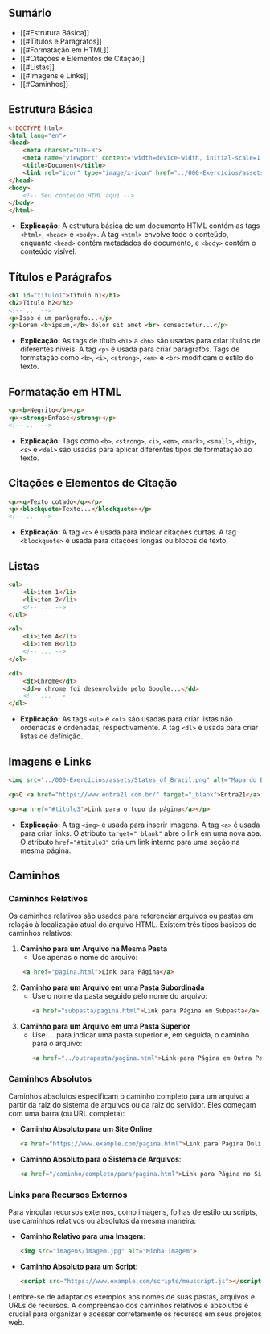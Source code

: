 ## Sumário
- [[#Estrutura Básica]]
- [[#Títulos e Parágrafos]]
- [[#Formatação em HTML]]
- [[#Citações e Elementos de Citação]]
- [[#Listas]]
- [[#Imagens e Links]]
- [[#Caminhos]]
## Estrutura Básica
```html
<!DOCTYPE html>
<html lang="en">
<head>
    <meta charset="UTF-8">
    <meta name="viewport" content="width=device-width, initial-scale=1.0">
    <title>Document</title>
    <link rel="icon" type="image/x-icon" href="../000-Exercícios/assets/rocket.gif">
</head>
<body>
    <!-- Seu conteúdo HTML aqui -->
</body>
</html>
```

- **Explicação:** A estrutura básica de um documento HTML contém as tags `<html>`, `<head>` e `<body>`. A tag `<html>` envolve todo o conteúdo, enquanto `<head>` contém metadados do documento, e `<body>` contém o conteúdo visível.

## Títulos e Parágrafos

```html
<h1 id="titulo1">Titulo h1</h1>
<h2>Titulo h2</h2>
<!-- ... -->
<p>Isso é um parágrafo...</p>
<p>Lorem <b>ipsum,</b> dolor sit amet <br> consectetur...</p>
```

- **Explicação:** As tags de título `<h1>` a `<h6>` são usadas para criar títulos de diferentes níveis. A tag `<p>` é usada para criar parágrafos. Tags de formatação como `<b>`, `<i>`, `<strong>`, `<em>` e `<br>` modificam o estilo do texto.

## Formatação em HTML

```html
<p><b>Negrito</b></p>
<p><strong>Enfase</strong></p>
<!-- ... -->
```

- **Explicação:** Tags como `<b>`, `<strong>`, `<i>`, `<em>`, `<mark>`, `<small>`, `<big>`, `<s>` e `<del>` são usadas para aplicar diferentes tipos de formatação ao texto.

## Citações e Elementos de Citação

```html
<p><q>Texto cotado</q></p>
<p><blockquote>Texto...</blockquote></p>
<!-- ... -->
```

- **Explicação:** A tag `<q>` é usada para indicar citações curtas. A tag `<blockquote>` é usada para citações longas ou blocos de texto.

## Listas

```html
<ul>
    <li>item 1</li>
    <li>item 2</li>
    <!-- ... -->
</ul>

<ol>
    <li>item A</li>
    <li>item B</li>
    <!-- ... -->
</ol>

<dl>
    <dt>Chrome</dt>
    <dd>o chrome foi desenvolvido pelo Google...</dd>
    <!-- ... -->
</dl>
```

- **Explicação:** As tags `<ul>` e `<ol>` são usadas para criar listas não ordenadas e ordenadas, respectivamente. A tag `<dl>` é usada para criar listas de definição.

## Imagens e Links

```html
<img src="../000-Exercícios/assets/States_of_Brazil.png" alt="Mapa do Brasil" title="Mapa dos estados do Brasil" width="150" height="150">

<p>O <a href="https://www.entra21.com.br/" target="_blank">Entra21</a> é um programa de empregabilidade e formação profissional.</p>

<p><a href="#titulo3">Link para o topo da página</a></p>
```

- **Explicação:** A tag `<img>` é usada para inserir imagens. A tag `<a>` é usada para criar links. O atributo `target="_blank"` abre o link em uma nova aba. O atributo `href="#titulo3"` cria um link interno para uma seção na mesma página.

## Caminhos
### Caminhos Relativos
Os caminhos relativos são usados para referenciar arquivos ou pastas em relação à localização atual do arquivo HTML. Existem três tipos básicos de caminhos relativos:
1. **Caminho para um Arquivo na Mesma Pasta**
   - Use apenas o nome do arquivo:
 ```html
     <a href="pagina.html">Link para Página</a>
 ```

2. **Caminho para um Arquivo em uma Pasta Subordinada**
   - Use o nome da pasta seguido pelo nome do arquivo:
     ```html
     <a href="subpasta/pagina.html">Link para Página em Subpasta</a>
     ```
3. **Caminho para um Arquivo em uma Pasta Superior**
   - Use `..` para indicar uma pasta superior e, em seguida, o caminho para o arquivo:
     ```html
     <a href="../outrapasta/pagina.html">Link para Página em Outra Pasta</a>
     ```

### Caminhos Absolutos
Caminhos absolutos especificam o caminho completo para um arquivo a partir da raiz do sistema de arquivos ou da raiz do servidor. Eles começam com uma barra (ou URL completa):
- **Caminho Absoluto para um Site Online**:
  ```html
  <a href="https://www.example.com/pagina.html">Link para Página Online</a>
  ```
- **Caminho Absoluto para o Sistema de Arquivos**:
  ```html
  <a href="/caminho/completo/para/pagina.html">Link para Página no Sistema de Arquivos</a>
  ```

### Links para Recursos Externos
Para vincular recursos externos, como imagens, folhas de estilo ou scripts, use caminhos relativos ou absolutos da mesma maneira:
- **Caminho Relativo para uma Imagem**:
  ```html
  <img src="imagens/imagem.jpg" alt="Minha Imagem">
  ```
- **Caminho Absoluto para um Script**:
  ```html
  <script src="https://www.example.com/scripts/meuscript.js"></script>
  ```
Lembre-se de adaptar os exemplos aos nomes de suas pastas, arquivos e URLs de recursos. A compreensão dos caminhos relativos e absolutos é crucial para organizar e acessar corretamente os recursos em seus projetos web.